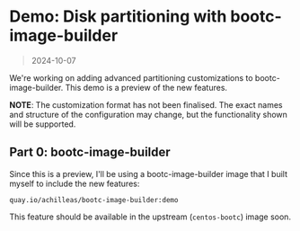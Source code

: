 # Demo: Disk partitioning with bootc-image-builder

> 2024-10-07

We're working on adding advanced partitioning customizations to bootc-image-builder.  This demo is a preview of the new features.

**NOTE**: The customization format has not been finalised.  The exact names and structure of the configuration may change, but the functionality shown will be supported.

## Part 0: bootc-image-builder

Since this is a preview, I'll be using a bootc-image-builder image that I built myself to include the new features:
```
quay.io/achilleas/bootc-image-builder:demo
```

This feature should be available in the upstream (`centos-bootc`) image soon.
